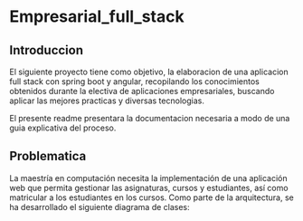 # Empresarial_full_stack
## Introduccion
El siguiente proyecto tiene como objetivo, la elaboracion de una aplicacion full stack con spring boot y angular, recopilando los conocimientos obtenidos durante la electiva de aplicaciones empresariales, buscando aplicar las mejores practicas y diversas tecnologias.

El presente readme presentara la documentacion necesaria a modo de una guia explicativa del proceso.

## Problematica
La maestría en computación necesita la implementación de una aplicación web que permita gestionar las asignaturas, cursos y estudiantes, así como matricular a los estudiantes en los cursos. Como parte de la arquitectura, se ha desarrollado el siguiente diagrama de clases:
